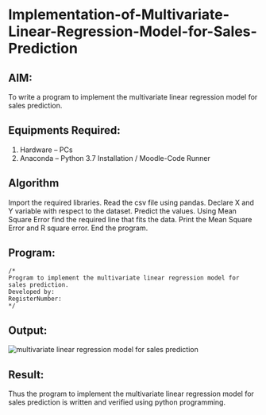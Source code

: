 # Implementation-of-Multivariate-Linear-Regression-Model-for-Sales-Prediction

## AIM:
To write a program to implement the multivariate linear regression model for sales prediction.

## Equipments Required:
1. Hardware – PCs
2. Anaconda – Python 3.7 Installation / Moodle-Code Runner

## Algorithm
Import the required libraries.
Read the csv file using pandas.
Declare X and Y variable with respect to the dataset.
Predict the values.
Using Mean Square Error find the required line that fits the data.
Print the Mean Square Error and R square error.
End the program.

## Program:
```
/*
Program to implement the multivariate linear regression model for sales prediction.
Developed by: 
RegisterNumber:  
*/
```

## Output:
![multivariate linear regression model for sales prediction](sam.png)


## Result:
Thus the program to implement the multivariate linear regression model for sales prediction is written and verified using python programming.
